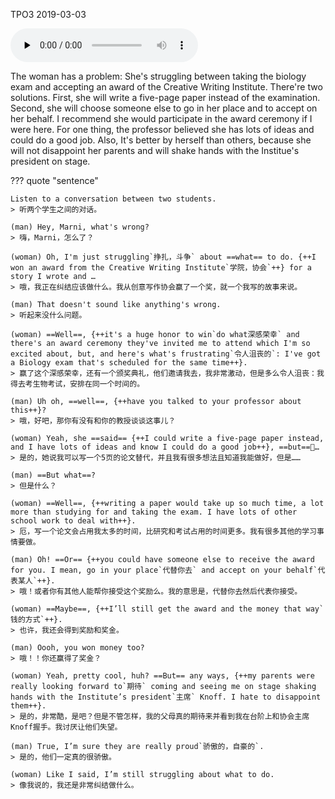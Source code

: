 TPO3 2019-03-03

<audio id="audio" controls="controls" preload="none">
    <source id="mp3" src="../../audio/self/tpo3-task5.m4a">
</audio>

The woman has a problem: She's struggling between taking the biology exam and accepting an award of the Creative Writing Institute. There're two solutions. First, she will write a five-page paper instead of the examination. Second, she will choose someone else to go in her place and to accept on her behalf. I recommend she would participate in the award ceremony if I were here. For one thing, the professor believed she has lots of ideas and could do a good job. Also, It's better by herself than others, because she will not disappoint her parents and will shake hands with the Institue's president on stage.

??? quote "sentence"

    Listen to a conversation between two students.
    > 听两个学生之间的对话。
    
    (man) Hey, Marni, what's wrong?
    > 嗨，Marni，怎么了？
    
    (woman) Oh, I'm just struggling`挣扎，斗争` about ==what== to do. {++I won an award from the Creative Writing Institute`学院，协会`++} for a story I wrote and …
    > 哦，我正在纠结应该做什么。我从创意写作协会赢了一个奖，就一个我写的故事来说。
    
    (man) That doesn't sound like anything's wrong.
    > 听起来没什么问题。
    
    (woman) ==Well==, {++it's a huge honor to win`do what深感荣幸` and there's an award ceremony they've invited me to attend which I'm so excited about, but, and here's what's frustrating`令人沮丧的`: I've got a Biology exam that's scheduled for the same time++}.
    > 赢了这个深感荣幸，还有一个颁奖典礼，他们邀请我去，我非常激动，但是多么令人沮丧：我得去考生物考试，安排在同一个时间的。
    
    (man) Uh oh, ==well==, {++have you talked to your professor about this++}?
    > 哦，好吧，那你有没有和你的教授谈谈这事儿？
    
    (woman) Yeah, she ==said== {++I could write a five-page paper instead, and I have lots of ideas and know I could do a good job++}, ==but==…
    > 是的，她说我可以写一个5页的论文替代，并且我有很多想法且知道我能做好，但是……
    
    (man) ==But what==?
    > 但是什么？
    
    (woman) ==Well==, {++writing a paper would take up so much time, a lot more than studying for and taking the exam. I have lots of other school work to deal with++}.
    > 厄，写一个论文会占用我太多的时间，比研究和考试占用的时间更多。我有很多其他的学习事情要做。
    
    (man) Oh! ==Or== {++you could have someone else to receive the award for you. I mean, go in your place`代替你去` and accept on your behalf`代表某人`++}.
    > 哦！或者你有其他人能帮你接受这个奖励么。我的意思是，代替你去然后代表你接受。
    
    (woman) ==Maybe==, {++I’ll still get the award and the money that way`钱的方式`++}.
    > 也许，我还会得到奖励和奖金。
    
    (man) Oooh, you won money too?
    > 哦！！你还赢得了奖金？
    
    (woman) Yeah, pretty cool, huh? ==But== any ways, {++my parents were really looking forward to`期待` coming and seeing me on stage shaking hands with the Institute’s president`主席` Knoff. I hate to disappoint them++}.
    > 是的，非常酷，是吧？但是不管怎样，我的父母真的期待来并看到我在台阶上和协会主席Knoff握手。我讨厌让他们失望。
    
    (man) True, I’m sure they are really proud`骄傲的，自豪的`.
    > 是的，他们一定真的很骄傲。
    
    (woman) Like I said, I’m still struggling about what to do.
    > 像我说的，我还是非常纠结做什么。